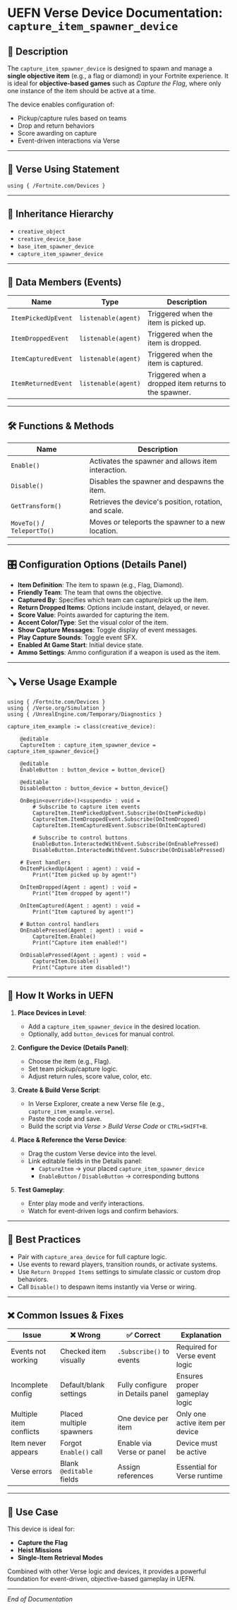 # UEFN Verse Device Documentation: `capture_item_spawner_device`

## 📙 Description
The `capture_item_spawner_device` is designed to spawn and manage a **single objective item** (e.g., a flag or diamond) in your Fortnite experience. It is ideal for **objective-based games** such as *Capture the Flag*, where only one instance of the item should be active at a time.

The device enables configuration of:
- Pickup/capture rules based on teams
- Drop and return behaviors
- Score awarding on capture
- Event-driven interactions via Verse

---

## 🧱 Verse Using Statement
```verse
using { /Fortnite.com/Devices }
```

---

## 🔗 Inheritance Hierarchy
- `creative_object`
- `creative_device_base`
- `base_item_spawner_device`
- `capture_item_spawner_device`

---

## 🧹 Data Members (Events)
| Name | Type | Description |
|------|------|-------------|
| `ItemPickedUpEvent` | `listenable(agent)` | Triggered when the item is picked up. |
| `ItemDroppedEvent` | `listenable(agent)` | Triggered when the item is dropped. |
| `ItemCapturedEvent` | `listenable(agent)` | Triggered when the item is captured. |
| `ItemReturnedEvent` | `listenable(agent)` | Triggered when a dropped item returns to the spawner. |

---

## 🛠️ Functions & Methods
| Name | Description |
|------|-------------|
| `Enable()` | Activates the spawner and allows item interaction. |
| `Disable()` | Disables the spawner and despawns the item. |
| `GetTransform()` | Retrieves the device's position, rotation, and scale. |
| `MoveTo()` / `TeleportTo()` | Moves or teleports the spawner to a new location. |

---

## 🎛 Configuration Options (Details Panel)
- **Item Definition**: The item to spawn (e.g., Flag, Diamond).
- **Friendly Team**: The team that owns the objective.
- **Captured By**: Specifies which team can capture/pick up the item.
- **Return Dropped Items**: Options include instant, delayed, or never.
- **Score Value**: Points awarded for capturing the item.
- **Accent Color/Type**: Set the visual color of the item.
- **Show Capture Messages**: Toggle display of event messages.
- **Play Capture Sounds**: Toggle event SFX.
- **Enabled At Game Start**: Initial device state.
- **Ammo Settings**: Ammo configuration if a weapon is used as the item.

---

## 🪠 Verse Usage Example
```verse
using { /Fortnite.com/Devices }
using { /Verse.org/Simulation }
using { /UnrealEngine.com/Temporary/Diagnostics }

capture_item_example := class(creative_device):

    @editable
    CaptureItem : capture_item_spawner_device = capture_item_spawner_device{}

    @editable
    EnableButton : button_device = button_device{}

    @editable
    DisableButton : button_device = button_device{}

    OnBegin<override>()<suspends> : void =
        # Subscribe to capture item events
        CaptureItem.ItemPickedUpEvent.Subscribe(OnItemPickedUp)
        CaptureItem.ItemDroppedEvent.Subscribe(OnItemDropped)
        CaptureItem.ItemCapturedEvent.Subscribe(OnItemCaptured)

        # Subscribe to control buttons
        EnableButton.InteractedWithEvent.Subscribe(OnEnablePressed)
        DisableButton.InteractedWithEvent.Subscribe(OnDisablePressed)

    # Event handlers
    OnItemPickedUp(Agent : agent) : void =
        Print("Item picked up by agent!")

    OnItemDropped(Agent : agent) : void =
        Print("Item dropped by agent!")

    OnItemCaptured(Agent : agent) : void =
        Print("Item captured by agent!")

    # Button control handlers
    OnEnablePressed(Agent : agent) : void =
        CaptureItem.Enable()
        Print("Capture item enabled!")

    OnDisablePressed(Agent : agent) : void =
        CaptureItem.Disable()
        Print("Capture item disabled!")
```

---

## 💪 How It Works in UEFN
1. **Place Devices in Level**:
   - Add a `capture_item_spawner_device` in the desired location.
   - Optionally, add `button_device`s for manual control.

2. **Configure the Device (Details Panel)**:
   - Choose the item (e.g., Flag).
   - Set team pickup/capture logic.
   - Adjust return rules, score value, color, etc.

3. **Create & Build Verse Script**:
   - In Verse Explorer, create a new Verse file (e.g., `capture_item_example.verse`).
   - Paste the code and save.
   - Build the script via *Verse > Build Verse Code* or `CTRL+SHIFT+B`.

4. **Place & Reference the Verse Device**:
   - Drag the custom Verse device into the level.
   - Link editable fields in the Details panel:
     - `CaptureItem` → your placed `capture_item_spawner_device`
     - `EnableButton` / `DisableButton` → corresponding buttons

5. **Test Gameplay**:
   - Enter play mode and verify interactions.
   - Watch for event-driven logs and confirm behaviors.

---

## 🧠 Best Practices
- Pair with `capture_area_device` for full capture logic.
- Use events to reward players, transition rounds, or activate systems.
- Use `Return Dropped Items` settings to simulate classic or custom drop behaviors.
- Call `Disable()` to despawn items instantly via Verse or wiring.

---

## ❌ Common Issues & Fixes
| Issue | ❌ Wrong | ✅ Correct | Explanation |
|-------|------------|--------------|-------------|
| Events not working | Checked item visually | `.Subscribe()` to events | Required for Verse event logic |
| Incomplete config | Default/blank settings | Fully configure in Details panel | Ensures proper gameplay logic |
| Multiple item conflicts | Placed multiple spawners | One device per item | Only one active item per device |
| Item never appears | Forgot `Enable()` call | Enable via Verse or panel | Device must be active |
| Verse errors | Blank `@editable` fields | Assign references | Essential for Verse runtime |

---

## 📅 Use Case
This device is ideal for:
- **Capture the Flag**
- **Heist Missions**
- **Single-Item Retrieval Modes**

Combined with other Verse logic and devices, it provides a powerful foundation for event-driven, objective-based gameplay in UEFN.

---

*End of Documentation*

